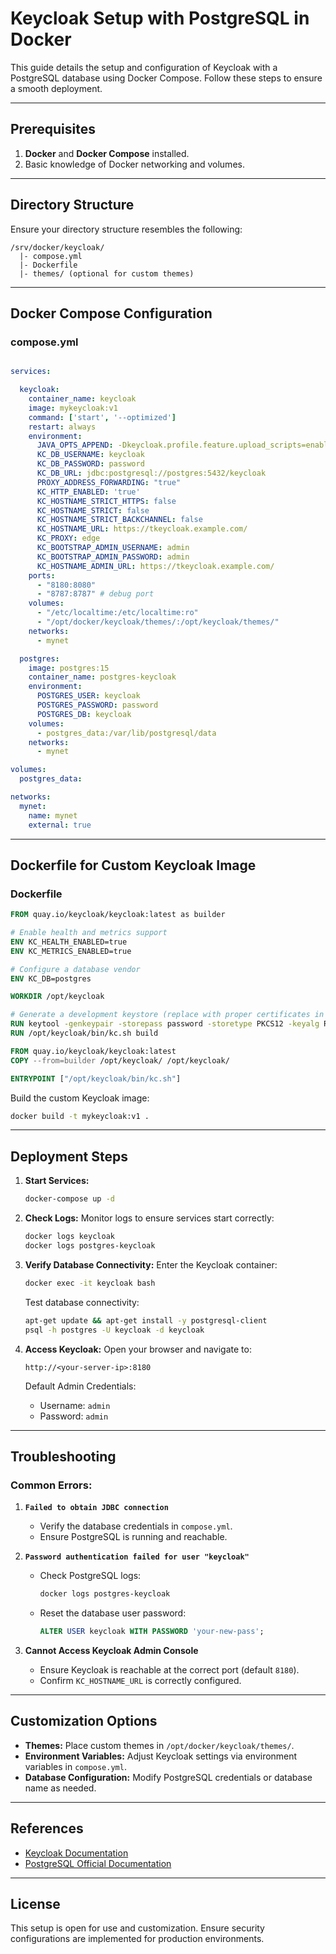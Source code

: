 # Keycloak Setup with PostgreSQL in Docker

This guide details the setup and configuration of Keycloak with a PostgreSQL database using Docker Compose. Follow these steps to ensure a smooth deployment.

---

## Prerequisites

1. **Docker** and **Docker Compose** installed.
2. Basic knowledge of Docker networking and volumes.

---

## Directory Structure
Ensure your directory structure resembles the following:

```
/srv/docker/keycloak/
  |- compose.yml
  |- Dockerfile
  |- themes/ (optional for custom themes)
```

---

## Docker Compose Configuration

### **compose.yml**

```yaml

services:

  keycloak:
    container_name: keycloak
    image: mykeycloak:v1
    command: ['start', '--optimized']
    restart: always
    environment:
      JAVA_OPTS_APPEND: -Dkeycloak.profile.feature.upload_scripts=enabled
      KC_DB_USERNAME: keycloak
      KC_DB_PASSWORD: password
      KC_DB_URL: jdbc:postgresql://postgres:5432/keycloak
      PROXY_ADDRESS_FORWARDING: "true"
      KC_HTTP_ENABLED: 'true'
      KC_HOSTNAME_STRICT_HTTPS: false
      KC_HOSTNAME_STRICT: false
      KC_HOSTNAME_STRICT_BACKCHANNEL: false
      KC_HOSTNAME_URL: https://tkeycloak.example.com/
      KC_PROXY: edge
      KC_BOOTSTRAP_ADMIN_USERNAME: admin
      KC_BOOTSTRAP_ADMIN_PASSWORD: admin
      KC_HOSTNAME_ADMIN_URL: https://tkeycloak.example.com/      
    ports:
      - "8180:8080"
      - "8787:8787" # debug port
    volumes:
      - "/etc/localtime:/etc/localtime:ro"
      - "/opt/docker/keycloak/themes/:/opt/keycloak/themes/"
    networks:
      - mynet

  postgres:
    image: postgres:15
    container_name: postgres-keycloak
    environment:
      POSTGRES_USER: keycloak
      POSTGRES_PASSWORD: password
      POSTGRES_DB: keycloak
    volumes:
      - postgres_data:/var/lib/postgresql/data
    networks:
      - mynet

volumes:
  postgres_data:

networks:
  mynet:
    name: mynet
    external: true
```

---

## Dockerfile for Custom Keycloak Image

### **Dockerfile**

```dockerfile
FROM quay.io/keycloak/keycloak:latest as builder

# Enable health and metrics support
ENV KC_HEALTH_ENABLED=true
ENV KC_METRICS_ENABLED=true

# Configure a database vendor
ENV KC_DB=postgres

WORKDIR /opt/keycloak

# Generate a development keystore (replace with proper certificates in production)
RUN keytool -genkeypair -storepass password -storetype PKCS12 -keyalg RSA -keysize 2048 -dname "CN=server" -alias server -ext "SAN:c=DNS:localhost,IP:127.0.0.1" -keystore conf/server.keystore
RUN /opt/keycloak/bin/kc.sh build

FROM quay.io/keycloak/keycloak:latest
COPY --from=builder /opt/keycloak/ /opt/keycloak/

ENTRYPOINT ["/opt/keycloak/bin/kc.sh"]
```

Build the custom Keycloak image:
```bash
docker build -t mykeycloak:v1 .
```

---

## Deployment Steps

1. **Start Services:**
   ```bash
   docker-compose up -d
   ```

2. **Check Logs:**
   Monitor logs to ensure services start correctly:
   ```bash
   docker logs keycloak
   docker logs postgres-keycloak
   ```

3. **Verify Database Connectivity:**
   Enter the Keycloak container:
   ```bash
   docker exec -it keycloak bash
   ```

   Test database connectivity:
   ```bash
   apt-get update && apt-get install -y postgresql-client
   psql -h postgres -U keycloak -d keycloak
   ```

4. **Access Keycloak:**
   Open your browser and navigate to:
   ```
   http://<your-server-ip>:8180
   ```

   Default Admin Credentials:
   - Username: `admin`
   - Password: `admin`

---

## Troubleshooting

### **Common Errors:**

1. **`Failed to obtain JDBC connection`**
   - Verify the database credentials in `compose.yml`.
   - Ensure PostgreSQL is running and reachable.

2. **`Password authentication failed for user "keycloak"`**
   - Check PostgreSQL logs:
     ```bash
     docker logs postgres-keycloak
     ```
   - Reset the database user password:
     ```sql
     ALTER USER keycloak WITH PASSWORD 'your-new-pass';
     ```

3. **Cannot Access Keycloak Admin Console**
   - Ensure Keycloak is reachable at the correct port (default `8180`).
   - Confirm `KC_HOSTNAME_URL` is correctly configured.

---

## Customization Options

- **Themes:** Place custom themes in `/opt/docker/keycloak/themes/`.
- **Environment Variables:** Adjust Keycloak settings via environment variables in `compose.yml`.
- **Database Configuration:** Modify PostgreSQL credentials or database name as needed.

---

## References

- [Keycloak Documentation](https://www.keycloak.org/documentation)
- [PostgreSQL Official Documentation](https://www.postgresql.org/docs/)

---

## License

This setup is open for use and customization. Ensure security configurations are implemented for production environments.

